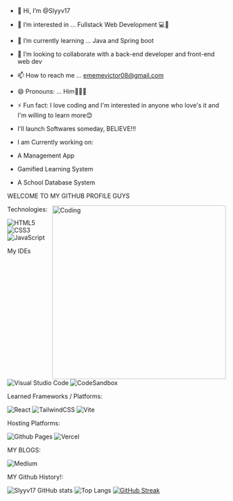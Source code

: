 - 👋 Hi, I’m @Slyyv17
- 👀 I’m interested in ... Fullstack Web Development 💻🖤
- 🌱 I’m currently learning ... Java and Spring boot
- 💞️ I’m looking to collaborate with a back-end developer and front-end web dev
- 📫 How to reach me ... ememevictor08@gmail.com 
- 😄 Pronouns: ... Him🧍🏾‍♂️
- ⚡ Fun fact: I love coding and I'm interested in anyone who love's it and I'm willing to learn more😊
- I'll launch Softwares someday, BELIEVE!!!

- I am Currently working on:
- A Management App
- Gamified Learning System
- A School Database System

<!---
Slyyv17/Slyyv17 is a ✨ special ✨ repository because its `README.md` (this file) appears on your GitHub profile.
You can click the Preview link to take a look at your changes.
--->

WELCOME TO MY GITHUB PROFILE GUYS

<img align="right" alt="Coding" width="400" src="https://user-images.githubusercontent.com/74038190/212749447-bfb7e725-6987-49d9-ae85-2015e3e7cc41.gif">

Technologies:

![HTML5](https://img.shields.io/badge/html5-%23E34F26.svg?style=for-the-badge&logo=html5&logoColor=white)
![CSS3](https://img.shields.io/badge/css3-%231572B6.svg?style=for-the-badge&logo=css3&logoColor=white)
![JavaScript](https://img.shields.io/badge/javascript-%23323330.svg?style=for-the-badge&logo=javascript&logoColor=%23F7DF1E)

My IDEs

![Visual Studio Code](https://img.shields.io/badge/Visual%20Studio%20Code-0078d7.svg?style=for-the-badge&logo=visual-studio-code&logoColor=white)
![CodeSandbox](https://img.shields.io/badge/Codesandbox-040404?style=for-the-badge&logo=codesandbox&logoColor=DBDBDB)

Learned Frameworks / Platforms:

![React](https://img.shields.io/badge/react-%2320232a.svg?style=for-the-badge&logo=react&logoColor=%2361DAFB)
![TailwindCSS](https://img.shields.io/badge/tailwindcss-%2338B2AC.svg?style=for-the-badge&logo=tailwind-css&logoColor=white)
![Vite](https://img.shields.io/badge/vite-%23646CFF.svg?style=for-the-badge&logo=vite&logoColor=white)

Hosting Platforms:

![Github Pages](https://img.shields.io/badge/github%20pages-121013?style=for-the-badge&logo=github&logoColor=white)
![Vercel](https://img.shields.io/badge/vercel-%23000000.svg?style=for-the-badge&logo=vercel&logoColor=white)

MY BLOGS: 

![Medium](https://img.shields.io/badge/Medium-12100E?style=for-the-badge&logo=medium&logoColor=white)

MY Github History!:

![Slyyv17 GitHub stats](https://github-readme-stats.vercel.app/api?username=Slyyv17&show_icons=true&theme=radical)
![Top Langs](https://github-readme-stats.vercel.app/api/top-langs/?username=Slyyv17&layout=compact)
[![GitHub Streak](https://streak-stats.demolab.com/?user=Slyyv17&theme=highcontrast)](https://git.io/streak-stats)

